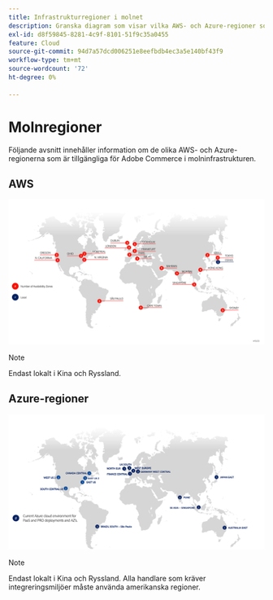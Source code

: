 ```yaml
---
title: Infrastrukturregioner i molnet
description: Granska diagram som visar vilka AWS- och Azure-regioner som är tillgängliga för Adobe Commerce.
exl-id: d8f59845-8281-4c9f-8101-51f9c35a0455
feature: Cloud
source-git-commit: 94d7a57dcd006251e8eefbdb4ec3a5e140bf43f9
workflow-type: tm+mt
source-wordcount: '72'
ht-degree: 0%

---
```


# Molnregioner

Följande avsnitt innehåller information om de olika AWS- och Azure-regionerna som är tillgängliga för Adobe Commerce i molninfrastrukturen.

## AWS

![Diagram som visar AWS-regioner](../../../assets/playbooks/aws-regions.png)

>[!NOTE]
>
> Endast lokalt i Kina och Ryssland.

## Azure-regioner

![Diagram som visar Azure-regioner](../../../assets/playbooks/azure-regions.png)

>[!NOTE]
>
> Endast lokalt i Kina och Ryssland. Alla handlare som kräver integreringsmiljöer måste använda amerikanska regioner.
